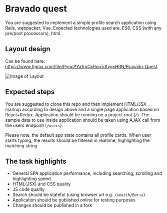 # Bravado quest

You are suggested to implement a simple profile search application using Rails, webpacker, Vue. Expected technologies used are: ES6, CSS (with any pre/post processors), html.

## Layout design

Can be found here: https://www.figma.com/file/PyncPYa1rpOxRooTdfvgxHRN/Bravado-Quest

![Image of Layout](https://s3.amazonaws.com/bravado-images-production/Desktop.png)

## Expected steps

You are suggested to clone this repo and then implement HTML/JSX markup according to design above and a single page application based on React+Redux. Application should be running on a project root (`/`). The sample data to use inside application should be taken using AJAX call from the users endpoint (`/users`).

Please note, the default app state contains all profile cards. When user starts typing, the results should be filtered in realtime, highlighting the matching string.

## The task highlights

* General SPA application performance, including searching, scrolling and highlighting speed.
* HTML(JSX) and CSS quality
* JS code quality
* Search should be stateful (using browser url e.g. `/search/Boris`)
* Application should be published online for testing purposes 
* Changes should be published in a fork
